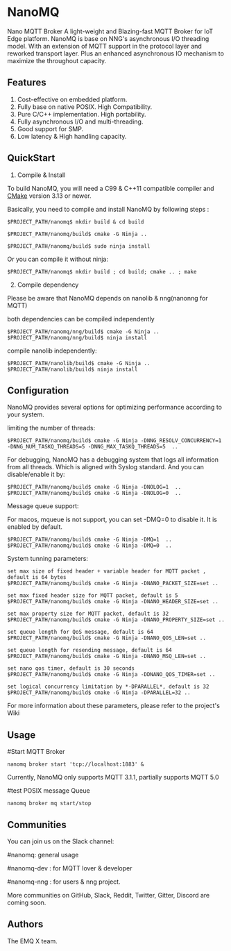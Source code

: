 # NanoMQ

Nano MQTT Broker
A light-weight and Blazing-fast MQTT Broker for IoT Edge platform.
NanoMQ is base on NNG's asynchronous I/O threading model. With an extension of MQTT support in the protocol layer and reworked transport layer. Plus an enhanced asynchronous IO mechanism to maximize the throughout capacity.



## Features

1. Cost-effective on embedded platform.
2. Fully base on native POSIX. High Compatibility.
3. Pure C/C++ implementation. High portability.
4. Fully asynchronous I/O and multi-threading. 
5. Good support for SMP.
6. Low latency & High handling capacity.



## QuickStart

1. Compile & Install

To build NanoMQ, you will need a C99 & C++11 compatible compiler and [CMake](http://www.cmake.org/) version 3.13 or newer.

Basically, you need to compile and install NanoMQ by following steps :

`$PROJECT_PATH/nanomq$ mkdir build & cd build`

`$PROJECT_PATH/nanomq/build$ cmake -G Ninja ..` 

`$PROJECT_PATH/nanomq/build$ sudo ninja install`

Or you can compile it without ninja:

`$PROJECT_PATH/nanomq$ mkdir build ; cd build; cmake .. ; make`

2. Compile dependency

Please be aware that NanoMQ depends on nanolib & nng(nanonng for MQTT)

both dependencies can be compiled independently

`$PROJECT_PATH/nanomq/nng/build$ cmake -G Ninja ..` 
`$PROJECT_PATH/nanomq/nng/build$ ninja install`

compile nanolib independently:

`$PROJECT_PATH/nanolib/build$ cmake -G Ninja ..`
`$PROJECT_PATH/nanolib/build$ ninja install`




##  Configuration
NanoMQ provides several options for optimizing performance according to your system.



limiting the number of threads:

`$PROJECT_PATH/nanomq/build$ cmake -G Ninja -DNNG_RESOLV_CONCURRENCY=1 -DNNG_NUM_TASKQ_THREADS=5 -DNNG_MAX_TASKQ_THREADS=5  ..`

For debugging, NanoMQ has a debugging system that logs all information from all threads. Which is aligned with Syslog standard.
And you can disable/enable it by:

```
$PROJECT_PATH/nanomq/build$ cmake -G Ninja -DNOLOG=1  ..
$PROJECT_PATH/nanomq/build$ cmake -G Ninja -DNOLOG=0  ..
```

Message queue support:

For macos, mqueue is not support, you can set -DMQ=0 to disable it. It is enabled by default.
```
$PROJECT_PATH/nanomq/build$ cmake -G Ninja -DMQ=1  ..
$PROJECT_PATH/nanomq/build$ cmake -G Ninja -DMQ=0  ..
```
System tunning parameters:
```
set max size of fixed header + variable header for MQTT packet , default is 64 bytes
$PROJECT_PATH/nanomq/build$ cmake -G Ninja -DNANO_PACKET_SIZE=set ..

set max fixed header size for MQTT packet, default is 5
$PROJECT_PATH/nanomq/build$ cmake -G Ninja -DNANO_HEADER_SIZE=set ..

set max property size for MQTT packet, default is 32
$PROJECT_PATH/nanomq/build$ cmake -G Ninja -DNANO_PROPERTY_SIZE=set ..

set queue length for QoS message, default is 64
$PROJECT_PATH/nanomq/build$ cmake -G Ninja -DNANO_QOS_LEN=set ..

set queue length for resending message, default is 64
$PROJECT_PATH/nanomq/build$ cmake -G Ninja -DNANO_MSQ_LEN=set ..

set nano qos timer, default is 30 seconds
$PROJECT_PATH/nanomq/build$ cmake -G Ninja -DDNANO_QOS_TIMER=set ..

set logical concurrency limitation by *-DPARALLEL*, default is 32
$PROJECT_PATH/nanomq/build$ cmake -G Ninja -DPARALLEL=32 ..
```
For more information about these parameters, please refer to the project's Wiki

## Usage

#Start MQTT Broker

`nanomq broker start 'tcp://localhost:1883' &`

Currently, NanoMQ only supports MQTT 3.1.1, partially supports MQTT 5.0

#test POSIX message Queue

`nanomq broker mq start/stop`

## Communities

You can join us on the Slack channel:

#nanomq: general usage

#nanomq-dev : for MQTT lover & developer

#nanomq-nng : for users & nng project.

More communities on GitHub, Slack, Reddit, Twitter, Gitter, Discord are coming soon.

## Authors


The EMQ X team.

